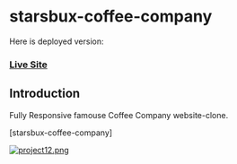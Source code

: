 # starsbux-coffee-company


Here is deployed version:
### [Live Site](https://starsbux-coffee-company.netlify.app/)

## Introduction

Fully Responsive famouse Coffee Company website-clone.

[starsbux-coffee-company]

[![project12.png](https://i.postimg.cc/L6JZjPsN/project12.png)](https://postimg.cc/2Vf6DVhZ)
